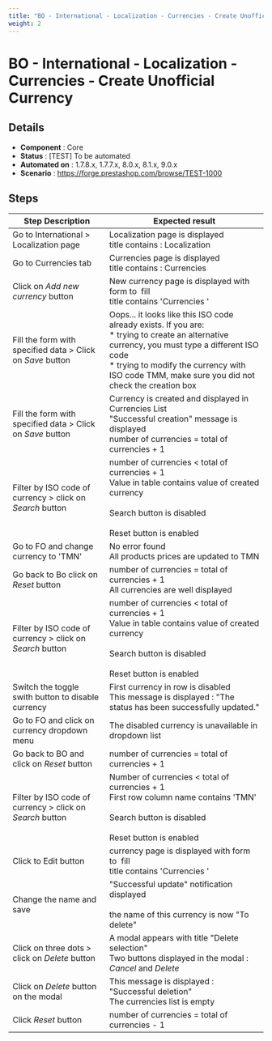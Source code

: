 ```yaml
---
title: "BO - International - Localization - Currencies - Create Unofficial Currency"
weight: 2
---
```


# BO - International - Localization - Currencies - Create Unofficial Currency
## Details
* **Component** : Core
* **Status** : [TEST] To be automated
* **Automated on** : 1.7.8.x, 1.7.7.x, 8.0.x, 8.1.x, 9.0.x
* **Scenario** : https://forge.prestashop.com/browse/TEST-1000

## Steps
| Step Description | Expected result |
| ----- | ----- |
| Go to International > Localization page | Localization page is displayed<br>title contains : Localization |
| Go to Currencies tab | Currencies page is displayed<br>title contains : Currencies |
| Click on *Add new currency* button | New currency page is displayed with form to  fill<br>title contains 'Currencies ' |
| Fill the form with specified data > Click on *Save* button | Oops... it looks like this ISO code already exists. If you are:<br> * trying to create an alternative currency, you must type a different ISO code<br> * trying to modify the currency with ISO code TMM, make sure you did not check the creation box |
| Fill the form with specified data > Click on *Save* button | Currency is created and displayed in Currencies List<br>"Successful creation" message is displayed<br>number of currencies = total of currencies + 1 |
| Filter by ISO code of currency > click on *Search* button | number of currencies < total of currencies + 1<br>Value in table contains value of created currency<br><br>Search button is disabled<br><br>Reset button is enabled |
| Go to FO and change currency to 'TMN' | No error found<br>All products prices are updated to TMN |
| Go back to Bo click on *Reset* button | number of currencies = total of currencies + 1<br>All currencies are well displayed |
| Filter by ISO code of currency > click on *Search* button | number of currencies < total of currencies + 1<br>Value in table contains value of created currency<br><br>Search button is disabled<br><br>Reset button is enabled |
| Switch the toggle swith button to disable currency | First currency in row is disabled<br>This message is displayed : "The status has been successfully updated." |
| Go to FO and click on currency dropdown menu | The disabled currency is unavailable in dropdown list |
| Go back to BO and click on *Reset* button | number of currencies = total of currencies + 1 |
| Filter by ISO code of currency > click on *Search* button | Number of currencies < total of currencies + 1<br>First row column name contains 'TMN'<br><br>Search button is disabled<br><br>Reset button is enabled |
| Click to Edit button | currency page is displayed with form to  fill<br>title contains 'Currencies ' |
| Change the name and save | "Successful update" notification displayed<br><br>the name of this currency is now "To delete" |
| Click on three dots > click on *Delete* button | A modal appears with title "Delete selection"<br>Two buttons displayed in the modal : *Cancel* and *Delete* |
| Click on *Delete* button on the modal | This message is displayed : "Successful deletion"<br>The currencies list is empty |
| Click *Reset* button | number of currencies = total of currencies - 1 |
